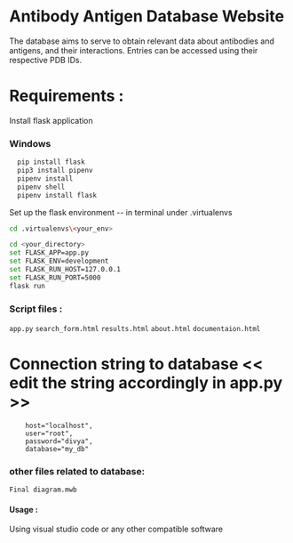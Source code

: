 # Antibody Antigen Database Website
The database aims to serve to obtain relevant data about antibodies and antigens, and their interactions.
Entries can be accessed using their respective PDB IDs.

# Requirements :
Install flask application 
### Windows 
```bash
  pip install flask
  pip3 install pipenv
  pipenv install
  pipenv shell
  pipenv install flask
```
Set up the flask environment -- in terminal under .virtualenvs
```bash
cd .virtualenvs\<your_env>
```
```bash
cd <your_directory>
set FLASK_APP=app.py
set FLASK_ENV=development
set FLASK_RUN_HOST=127.0.0.1
set FLASK_RUN_PORT=5000
flask run
```

### Script files :
`app.py`
`search_form.html`
`results.html`
`about.html`
`documentaion.html`

# Connection string to database << edit the string accordingly in app.py >>
        host="localhost",
        user="root",
        password="divya",
        database="my_db"
### other files related to database: 
`Final diagram.mwb`

#### Usage :
Using visual studio code or any other compatible software
